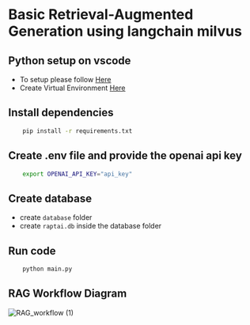 
# Basic Retrieval-Augmented Generation using langchain milvus


## Python setup on vscode
- To setup please follow [Here](https://code.visualstudio.com/docs/languages/python)
- Create Virtual Environment [Here](https://code.visualstudio.com/docs/python/environments)

## Install dependencies
```bash
    pip install -r requirements.txt
```

## Create .env file and provide the openai api key
```bash
    export OPENAI_API_KEY="api_key"
```

## Create database
- create `database` folder
- create `raptai.db` inside the database folder

## Run code
```bash
    python main.py
```

## RAG Workflow Diagram
![RAG_workflow (1)](https://github.com/user-attachments/assets/84eb171d-4c0b-47b7-8412-f4c483d43ca6)

